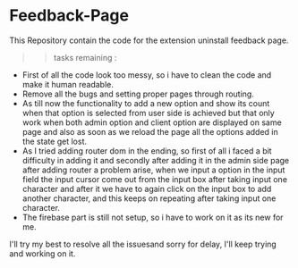 # Feedback-Page
This Repository contain the code for the extension uninstall feedback page.
>>tasks remaining : 
  - First of all the code look too messy, so i have to clean the code and make it human readable.
  - Remove all the bugs and setting proper pages through routing.
  - As till now the functionality to add a new option and show its count when that option is selected from user side is achieved but that only work when both
    admin option and client option are displayed on same page and also as soon as we reload the page all the options added in the state get lost.
  - As I tried adding router dom in the ending, so first of all i faced a bit difficulty in adding it and secondly after adding it in the admin side page after
    adding router a problem arise, when we input a option in the input field the input cursor come out from the input box after taking input one character and
    after it we have to again click on the input box to add another character, and this keeps on repeating after taking input one character.
  - The firebase part is still not setup, so i have to work on it as its new for me.
  
I'll try my best to resolve all the issuesand sorry for delay, I'll keep trying and working on it.

